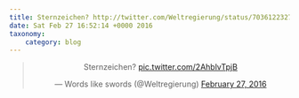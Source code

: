 ```yaml
---
title: Sternzeichen? http://twitter.com/Weltregierung/status/703612232794578944/photo/1
date: Sat Feb 27 16:52:14 +0000 2016
taxonomy:
    category: blog
---
```

<blockquote class="twitter-tweet" align="center"><p lang="de" dir="ltr">Sternzeichen? <a href="http://twitter.com/Weltregierung/status/703612232794578944/photo/1">pic.twitter.com/2AhblvTpjB</a></p>&mdash; Words like swords (@Weltregierung) <a href="https://twitter.com/Weltregierung/status/703612232794578944">February 27, 2016</a></blockquote>
